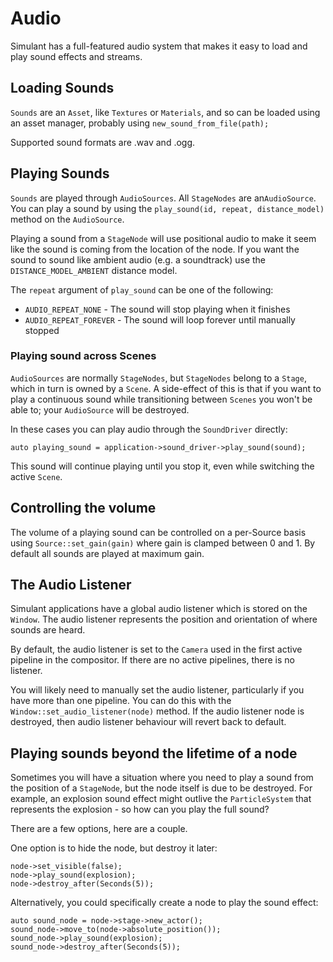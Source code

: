 # Audio

Simulant has a full-featured audio system that makes it easy to load and play sound effects and streams.

## Loading Sounds

`Sounds` are an `Asset`, like `Textures` or `Materials`, and so can be loaded using an asset manager, probably using
`new_sound_from_file(path);`

Supported sound formats are .wav and .ogg.

## Playing Sounds

`Sounds` are played through `AudioSources`. All `StageNodes` are an`AudioSource`. You can play a sound
by using the `play_sound(id, repeat, distance_model)` method on the `AudioSource`. 

Playing a sound from a `StageNode` will use positional audio to make it seem like the sound is coming from the location of the node. If you want
the sound to sound like ambient audio (e.g. a soundtrack) use the `DISTANCE_MODEL_AMBIENT` distance model.

The `repeat` argument of `play_sound` can be one of the following:

 - `AUDIO_REPEAT_NONE` - The sound will stop playing when it finishes
 - `AUDIO_REPEAT_FOREVER` - The sound will loop forever until manually stopped

### Playing sound across Scenes

`AudioSources` are normally `StageNodes`, but `StageNodes` belong to a `Stage`, which in turn is owned by a `Scene`. A side-effect of this is that if you want
to play a continuous sound while transitioning between `Scenes` you won't be able to; your `AudioSource` will be destroyed.

In these cases you can play audio through the `SoundDriver` directly:

```
auto playing_sound = application->sound_driver->play_sound(sound);
```

This sound will continue playing until you stop it, even while switching the active `Scene`.

## Controlling the volume

The volume of a playing sound can be controlled on a per-Source basis using `Source::set_gain(gain)` where gain is clamped between 0 and 1. By default
all sounds are played at maximum gain.

## The Audio Listener

Simulant applications have a global audio listener which is stored on the `Window`. The audio listener represents the position and orientation of where sounds are heard.

By default, the audio listener is set to the `Camera` used in the first active pipeline in the compositor. If there are no active pipelines, there is no listener.

You will likely need to manually set the audio listener, particularly if you have more than one pipeline. You can do this with the `Window::set_audio_listener(node)` method. If the
audio listener node is destroyed, then audio listener behaviour will revert back to default.

## Playing sounds beyond the lifetime of a node

Sometimes you will have a situation where you need to play a sound from the position of a `StageNode`, but the node itself is due to be destroyed. For example,
an explosion sound effect might outlive the `ParticleSystem` that represents the explosion - so how can you play the full sound?

There are a few options, here are a couple. 

One option is to hide the node, but destroy it later:

```
node->set_visible(false);
node->play_sound(explosion);
node->destroy_after(Seconds(5));
```

Alternatively, you could specifically create a node to play the sound effect:

```
auto sound_node = node->stage->new_actor();
sound_node->move_to(node->absolute_position());
sound_node->play_sound(explosion);
sound_node->destroy_after(Seconds(5));
```

